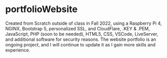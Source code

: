 # portfolioWebsite
Created from Scratch outside of class in Fall 2022, using a Raspberry Pi 4, NGINX, Bootstrap 5, personalized SSL, and CloudFlare, .KEY & .PEM, JavaScript, PHP (soon to be needed), HTML5, CSS, VSCode, LiveServer, and additional software for security reasons. The website portfolio is an ongoing project, and I will continue to update it as I gain more skills and experience.
